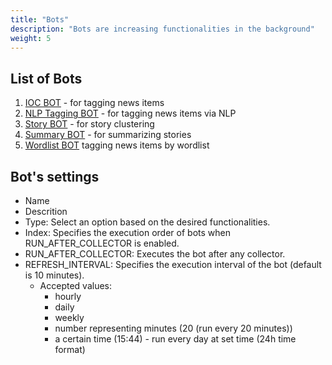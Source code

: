 ```yaml
---
title: "Bots"
description: "Bots are increasing functionalities in the background"
weight: 5
---
```


## List of Bots
1. [IOC BOT](#ioc-bot) - for tagging news items
2. [NLP Tagging BOT](#nlp-tagging-bot) - for tagging news items via NLP
3. [Story BOT](#story-bot) - for story clustering
4. [Summary BOT](#summary-bot) - for summarizing stories
5. [Wordlist BOT](#wordlist-bot) tagging news items by wordlist

## Bot's settings
- Name
- Descrition
- Type: Select an option based on the desired functionalities.
- Index: Specifies the execution order of bots when RUN_AFTER_COLLECTOR is enabled.
- RUN_AFTER_COLLECTOR: Executes the bot after any collector.
- REFRESH_INTERVAL: Specifies the execution interval of the bot (default is 10 minutes).
    - Accepted values:
        - hourly
        - daily 
        - weekly
        - number representing minutes (20 (run every 20 minutes))
        - a certain time (15:44) - run every day at set time (24h time format)